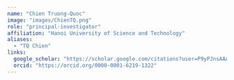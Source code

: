 ```yaml
---
name: "Chien Truong-Quoc"
image: "images/ChienTQ.png"
role: "principal-investigator"
affiliation: "Hanoi University of Science and Technology"
aliases:
  - "TQ Chien"
links:
  google_scholar: "https://scholar.google.com/citations?user=P9yPJnsAAAAJ&hl=en"
  orcid: "https://orcid.org/0000-0001-6219-1322"
---
```

